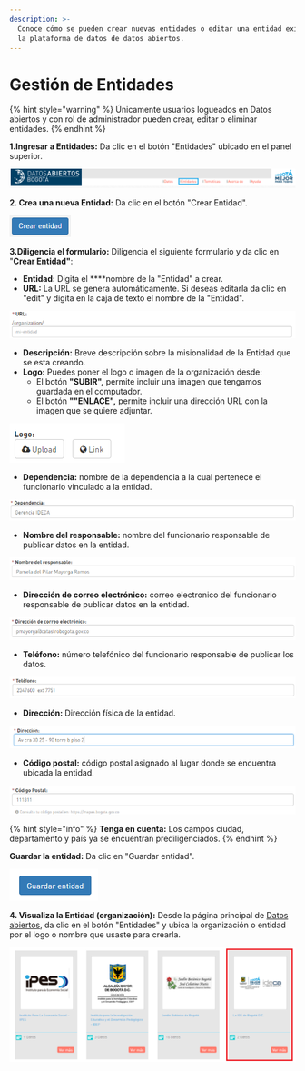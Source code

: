 ```yaml
---
description: >-
  Conoce cómo se pueden crear nuevas entidades o editar una entidad existente en
  la plataforma de datos de datos abiertos.
---
```


# Gestión de Entidades

{% hint style="warning" %}
Únicamente usuarios logueados en Datos abiertos y con rol de administrador pueden crear, editar o eliminar entidades.
{% endhint %}

**1.Ingresar a Entidades:** Da clic en el botón "Entidades" ubicado en el panel superior.

![](.gitbook/assets/image%20%28172%29.png)

**2. Crea una nueva Entidad:** Da clic en el botón "Crear Entidad".

![](.gitbook/assets/image%20%2823%29.png)

**3.Diligencia el formulario:** Diligencia el siguiente formulario y da clic en "**Crear Entidad"**:

* **Entidad:** Digita el ****nombre de la "Entidad" a crear.
* **URL:** La URL se genera automáticamente. Si deseas editarla da clic en "edit" y digita en la caja de texto el nombre de la "Entidad".

![](.gitbook/assets/image%20%2830%29.png)

* **Descripción:** Breve descripción sobre la misionalidad de la Entidad que se esta creando.
* **Logo:** Puedes poner el logo o imagen de la organización desde:
  * El botón **"SUBIR",** permite incluir una imagen que tengamos guardada en el computador.
  * El botón **""ENLACE",** permite incluir una dirección URL con la imagen que se quiere adjuntar.

![](.gitbook/assets/image%20%28157%29.png)

* **Dependencia:** nombre de la dependencia a la cual pertenece el funcionario vinculado a la entidad.

![](.gitbook/assets/image%20%28137%29.png)

* **Nombre del responsable:** nombre del funcionario responsable de publicar datos en la entidad.

![](.gitbook/assets/image%20%28201%29.png)

* **Dirección de correo electrónico:** correo electronico del funcionario responsable de publicar datos en la entidad.

![](.gitbook/assets/image%20%28164%29.png)

* **Teléfono:** número telefónico del funcionario responsable de publicar los datos.

![](.gitbook/assets/image%20%28127%29.png)

* **Dirección:** Dirección física de la entidad.

![](.gitbook/assets/image%20%281%29.png)

* **Código postal:** código postal asignado al lugar donde se encuentra ubicada la entidad.

![](.gitbook/assets/image%20%2849%29.png)

{% hint style="info" %}
**Tenga en cuenta:** Los campos ciudad, departamento y país ya se encuentran prediligenciados.
{% endhint %}

**Guardar la entidad:** Da clic en "Guardar entidad".

![](.gitbook/assets/image%20%28120%29.png)

**4. Visualiza la Entidad \(organización\):** Desde la página principal de [Datos abiertos](http://datosabiertos.bogota.gov.co/), da clic en el botón "Entidades" y ubica la organización o entidad por el logo o nombre que usaste para crearla.

![](.gitbook/assets/image%20%28138%29.png)

